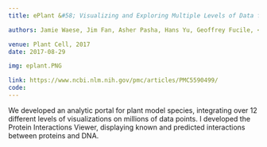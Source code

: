 ```yaml
---
title: ePlant &#58; Visualizing and Exploring Multiple Levels of Data for Hypothesis Generation in Plant Biology

authors: Jamie Waese, Jim Fan, Asher Pasha, Hans Yu, Geoffrey Fucile, <b>Ruian Shi</b>, Matthew Cumming, Lawrence A Kelley, Michael J Sternberg, Vivek Krishnakumar, Erik Ferlanti, Jason Miller, Chris Town, Wolfgang Stuerzlinger, Nicholas J Provart

venue: Plant Cell, 2017
date: 2017-08-29

img: eplant.PNG

link: https://www.ncbi.nlm.nih.gov/pmc/articles/PMC5590499/
code:
---
```


We developed an analytic portal for plant model species, integrating over 12 different levels of visualizations on millions of data points. I developed the Protein Interactions Viewer, displaying known and predicted interactions between proteins and DNA.